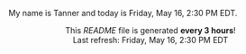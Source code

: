 My name is Tanner and today is Friday, May 16, 2:30 PM EDT.

<p align="center">This <i>README</i> file is generated <b>every 3 hours</b>!</br>Last refresh: Friday, May 16, 2:30 PM EDT<br /></p>
